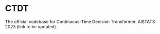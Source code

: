 # CTDT
The official codebase for Continuous-Time Decision Transformer. AISTATS 2023 (link to be updated). 

